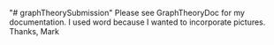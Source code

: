 "# graphTheorySubmission" 
Please see GraphTheoryDoc for my documentation. I used word because I wanted to incorporate pictures. 
Thanks, Mark
